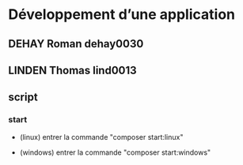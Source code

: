 # Développement d’une application

## DEHAY Roman dehay0030
## LINDEN Thomas lind0013

## script

### start

* (linux) entrer la commande "composer  start:linux"

* (windows) entrer la commande "composer  start:windows"


